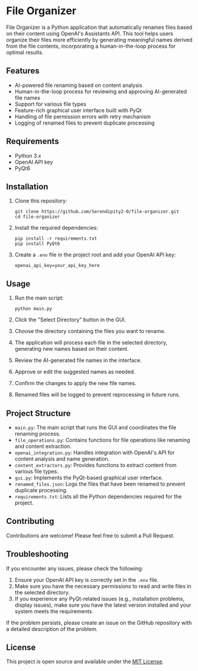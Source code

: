# File Organizer

File Organizer is a Python application that automatically renames files based on their content using OpenAI's Assistants API. This tool helps users organize their files more efficiently by generating meaningful names derived from the file contents, incorporating a human-in-the-loop process for optimal results.

## Features

- AI-powered file renaming based on content analysis
- Human-in-the-loop process for reviewing and approving AI-generated file names
- Support for various file types
- Feature-rich graphical user interface built with PyQt
- Handling of file permission errors with retry mechanism
- Logging of renamed files to prevent duplicate processing

## Requirements

- Python 3.x
- OpenAI API key
- PyQt6

## Installation

1. Clone this repository:
   ```
   git clone https://github.com/Serendipity2-0/file-organizer.git
   cd file-organizer
   ```

2. Install the required dependencies:
   ```
   pip install -r requirements.txt
   pip install PyQt6
   ```

3. Create a `.env` file in the project root and add your OpenAI API key:
   ```
   openai_api_key=your_api_key_here
   ```

## Usage

1. Run the main script:
   ```
   python main.py
   ```

2. Click the "Select Directory" button in the GUI.

3. Choose the directory containing the files you want to rename.

4. The application will process each file in the selected directory, generating new names based on their content.

5. Review the AI-generated file names in the interface.

6. Approve or edit the suggested names as needed.

7. Confirm the changes to apply the new file names.

8. Renamed files will be logged to prevent reprocessing in future runs.

## Project Structure

- `main.py`: The main script that runs the GUI and coordinates the file renaming process.
- `file_operations.py`: Contains functions for file operations like renaming and content extraction.
- `openai_integration.py`: Handles integration with OpenAI's API for content analysis and name generation.
- `content_extractors.py`: Provides functions to extract content from various file types.
- `gui.py`: Implements the PyQt-based graphical user interface.
- `renamed_files.json`: Logs the files that have been renamed to prevent duplicate processing.
- `requirements.txt`: Lists all the Python dependencies required for the project.

## Contributing

Contributions are welcome! Please feel free to submit a Pull Request.

## Troubleshooting

If you encounter any issues, please check the following:

1. Ensure your OpenAI API key is correctly set in the `.env` file.
2. Make sure you have the necessary permissions to read and write files in the selected directory.
3. If you experience any PyQt-related issues (e.g., installation problems, display issues), make sure you have the latest version installed and your system meets the requirements.

If the problem persists, please create an issue on the GitHub repository with a detailed description of the problem.

## License

This project is open source and available under the [MIT License](LICENSE).
